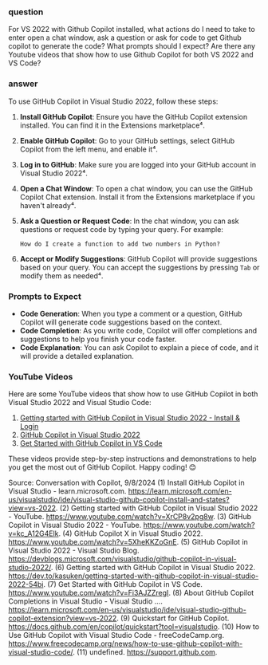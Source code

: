 ### question
For VS 2022 with Github Copilot installed, what actions do I need to take to enter open a chat window, ask a question or ask for code to get Github copilot to generate the code?  What prompts should I expect?  Are there any Youtube videos that show how to use Github Copilot for both VS 2022 and VS Code?

### answer
To use GitHub Copilot in Visual Studio 2022, follow these steps:

1. **Install GitHub Copilot**: Ensure you have the GitHub Copilot extension installed. You can find it in the Extensions marketplace⁴.

2. **Enable GitHub Copilot**: Go to your GitHub settings, select GitHub Copilot from the left menu, and enable it⁴.

3. **Log in to GitHub**: Make sure you are logged into your GitHub account in Visual Studio 2022⁴.

4. **Open a Chat Window**: To open a chat window, you can use the GitHub Copilot Chat extension. Install it from the Extensions marketplace if you haven't already⁴.

5. **Ask a Question or Request Code**: In the chat window, you can ask questions or request code by typing your query. For example:
   ```plaintext
   How do I create a function to add two numbers in Python?
   ```

6. **Accept or Modify Suggestions**: GitHub Copilot will provide suggestions based on your query. You can accept the suggestions by pressing `Tab` or modify them as needed⁴.

### Prompts to Expect
- **Code Generation**: When you type a comment or a question, GitHub Copilot will generate code suggestions based on the context.
- **Code Completion**: As you write code, Copilot will offer completions and suggestions to help you finish your code faster.
- **Code Explanation**: You can ask Copilot to explain a piece of code, and it will provide a detailed explanation.

### YouTube Videos
Here are some YouTube videos that show how to use GitHub Copilot in both Visual Studio 2022 and Visual Studio Code:

1. [Getting started with GitHub Copilot in Visual Studio 2022 - Install & Login](https://www.youtube.com/watch?v=XrCP8v2pg8w)
2. [GitHub Copilot in Visual Studio 2022](https://www.youtube.com/watch?v=kc_A12G4Elk)
3. [Get Started with GitHub Copilot in VS Code](https://www.youtube.com/watch?v=Fi3AJZZregI)

These videos provide step-by-step instructions and demonstrations to help you get the most out of GitHub Copilot. Happy coding! 😊

Source: Conversation with Copilot, 9/8/2024
(1) Install GitHub Copilot in Visual Studio - learn.microsoft.com. https://learn.microsoft.com/en-us/visualstudio/ide/visual-studio-github-copilot-install-and-states?view=vs-2022.
(2) Getting started with GitHub Copilot in Visual Studio 2022 - YouTube. https://www.youtube.com/watch?v=XrCP8v2pg8w.
(3) GitHub Copilot in Visual Studio 2022 - YouTube. https://www.youtube.com/watch?v=kc_A12G4Elk.
(4) GitHub Copilot X in Visual Studio 2022. https://www.youtube.com/watch?v=5XheKKZoGnE.
(5) GitHub Copilot in Visual Studio 2022 - Visual Studio Blog. https://devblogs.microsoft.com/visualstudio/github-copilot-in-visual-studio-2022/.
(6) Getting started with GitHub Copilot in Visual Studio 2022. https://dev.to/kasuken/getting-started-with-github-copilot-in-visual-studio-2022-54bi.
(7) Get Started with GitHub Copilot in VS Code. https://www.youtube.com/watch?v=Fi3AJZZregI.
(8) About GitHub Copilot Completions in Visual Studio - Visual Studio .... https://learn.microsoft.com/en-us/visualstudio/ide/visual-studio-github-copilot-extension?view=vs-2022.
(9) Quickstart for GitHub Copilot. https://docs.github.com/en/copilot/quickstart?tool=visualstudio.
(10) How to Use GitHub Copilot with Visual Studio Code - freeCodeCamp.org. https://www.freecodecamp.org/news/how-to-use-github-copilot-with-visual-studio-code/.
(11) undefined. https://support.github.com.